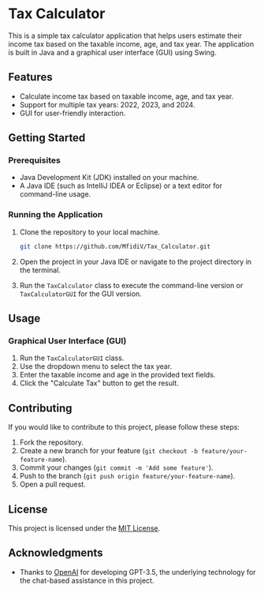 # Tax Calculator

This is a simple tax calculator application that helps users estimate their income tax based on the taxable income, age, and tax year. The application is built in Java and a graphical user interface (GUI) using Swing.

## Features

- Calculate income tax based on taxable income, age, and tax year.
- Support for multiple tax years: 2022, 2023, and 2024.
- GUI for user-friendly interaction.

## Getting Started

### Prerequisites

- Java Development Kit (JDK) installed on your machine.
- A Java IDE (such as IntelliJ IDEA or Eclipse) or a text editor for command-line usage.

### Running the Application

1. Clone the repository to your local machine.

    ```bash
    git clone https://github.com/MfidiV/Tax_Calculator.git
    ```

2. Open the project in your Java IDE or navigate to the project directory in the terminal.

3. Run the `TaxCalculator` class to execute the command-line version or `TaxCalculatorGUI` for the GUI version.

## Usage

### Graphical User Interface (GUI)

1. Run the `TaxCalculatorGUI` class.
2. Use the dropdown menu to select the tax year.
3. Enter the taxable income and age in the provided text fields.
4. Click the "Calculate Tax" button to get the result.

## Contributing

If you would like to contribute to this project, please follow these steps:

1. Fork the repository.
2. Create a new branch for your feature (`git checkout -b feature/your-feature-name`).
3. Commit your changes (`git commit -m 'Add some feature'`).
4. Push to the branch (`git push origin feature/your-feature-name`).
5. Open a pull request.

## License

This project is licensed under the [MIT License](LICENSE).

## Acknowledgments

- Thanks to [OpenAI](https://www.openai.com/) for developing GPT-3.5, the underlying technology for the chat-based assistance in this project.
